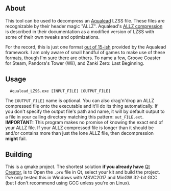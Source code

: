 ## About
This tool can be used to decompress an [Aqualead](http://aqualead.co.jp/) LZSS file. These files are recognizable by their header magic "ALLZ". Aqualead's [ALLZ compression](http://fw.aqualead.co.jp/Document/Aqualead/Tool/ALCompress.html) is described in their documentation as a modified version of LZSS with some of their own tweaks and optimizations.  

For the record, this is just one format [out of 15-ish](../master/aqualead_types.h) provided by the Aqualead framework. I am only aware of small handful of games to make use of these formats, though I'm sure there are others. To name a few, Groove Coaster for Steam, Pandora's Tower (Wii), and Zanki Zero: Last Beginning.  

## Usage
```text
  Aqualead_LZSS.exe [INPUT_FILE] [OUTPUT_FILE]
```  

The `[OUTPUT_FILE]` name is optional. You can also drag'n'drop an ALLZ compressed file onto the executable and it'll do its thing automatically. If you don't specify the output file's path and name, it will by default output to a file in your calling directory matching this pattern: `out_FILE.ext`.  
**IMPORTANT:** This program makes no promise of knowing the exact end of your ALLZ file. If your ALLZ compressed file is longer than it should be and/or contains more than just the lone ALLZ file, then decompression **might** fail.  

## Building
This is a qmake project. The shortest solution **if you already have** [Qt Creator](https://www.qt.io/download), is to Open the `.pro` file in Qt, select your kit and build the project.  
I've only tested this in Windows with MSVC2017 and MinGW 32-bit GCC (but I don't recommend using GCC unless you're on Linux).  
